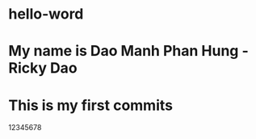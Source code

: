 # hello-word
# My name is Dao Manh Phan Hung - Ricky Dao
# This is my first commits
<?php echo 'Hello World' ?>
12345678
